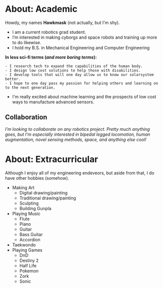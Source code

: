 # About: Academic
Howdy, my names **Hawkmask** (not actually, but I'm shy). 
- I am a current robotics grad student.
- I’m interested in making cyborgs and space robots and training up more to do likewise. 
- I hold my B.S. in Mechanical Engineering and Computer Engineering


**In less sci-fi terms (*and more boring terms*):**
    
    - I research tech to expand the capabilities of the human body.
    - I design low cost solutions to help those with disabilities.
    - I develop tools that will one day allow us to know our solarsystem better.
    - I hope to one day pass my passion for helping others and learning on to the next generation.
    
- I'm really excited about machine learning and the prospects of low cost ways to manufacture advanced sensors.

## Collaboration

*I’m looking to collaborate on any robotics project. Pretty much anything goes, but I'm especially interested in bipedal legged locomotion, human augmentation, novel sensing methods, space, and anything else cool!*

# About: Extracurricular

Although I enjoy all of my engineering endeveors, but aside from that, I do have other hobbies (somehow).
- Making Art
    - Digital drawing/painting
    - Traditional drawing/painting
    - Sculpting
    - Building Gunpla
- Playing Music
    - Flute
    - Piano
    - Guitar
    - Bass Guitar
    - Accordion
- Taekwondo
- Playing Games
    - DnD
    - Destiny 2
    - Half Life
    - Pokemon
    - Zork
    - Sonic

<!---
Hawkmask/Hawkmask is a ✨ special ✨ repository because its `README.md` (this file) appears on your GitHub profile.
You can click the Preview link to take a look at your changes.
--->
